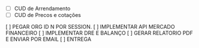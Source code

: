 
- [ ] CUD de Arrendamento
- [ ] CUD de Precos e cotações

[ ] PEGAR ORG ID N POR SESSION.
[ ] IMPLEMENTAR API MERCADO FINANCEIRO
[ ] IMPLEMENTAR DRE E BALANÇO
[ ] GERAR RELATORIO PDF E ENVIAR POR EMAIL
[ ] ENTREGA
